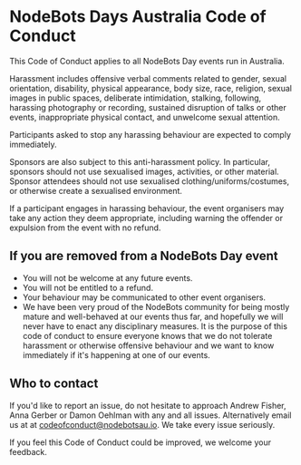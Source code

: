 # NodeBots Days Australia Code of Conduct

This Code of Conduct applies to all NodeBots Day events run in Australia.

Harassment includes offensive verbal comments related to gender, sexual orientation, disability, physical appearance, body size, race, religion, sexual images in public spaces, deliberate intimidation, stalking, following, harassing photography or recording, sustained disruption of talks or other events, inappropriate physical contact, and unwelcome sexual attention.

Participants asked to stop any harassing behaviour are expected to comply immediately.

Sponsors are also subject to this anti-harassment policy. In particular, sponsors should not use sexualised images, activities, or other material. Sponsor attendees should not use sexualised clothing/uniforms/costumes, or otherwise create a sexualised environment.

If a participant engages in harassing behaviour, the event organisers may take any action they deem appropriate, including warning the offender or expulsion from the event with no refund.

## If you are removed from a NodeBots Day event

* You will not be welcome at any future events.
* You will not be entitled to a refund.
* Your behaviour may be communicated to other event organisers.
* We have been very proud of the NodeBots community for being mostly mature and well-behaved at our events thus far, and hopefully we will never have to enact any disciplinary measures. It is the purpose of this code of conduct to ensure everyone knows that we do not tolerate harassment or otherwise offensive behaviour and we want to know immediately if it's happening at one of our events.

## Who to contact

If you'd like to report an issue, do not hesitate to approach Andrew Fisher, Anna Gerber or Damon Oehlman with any and all issues. Alternatively email us at at [codeofconduct@nodebotsau.io](mailto:codeofconduct@nodebotsau.io). We take every issue seriously.

If you feel this Code of Conduct could be improved, we welcome your feedback.
